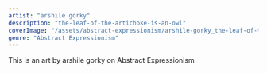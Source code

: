 ```yaml
---
artist: "arshile gorky"
description: "the-leaf-of-the-artichoke-is-an-owl"
coverImage: "/assets/abstract-expressionism/arshile-gorky_the-leaf-of-the-artichoke-is-an-owl.jpg"
genre: "Abstract Expressionism"
---
```

This is an art by arshile gorky on Abstract Expressionism

